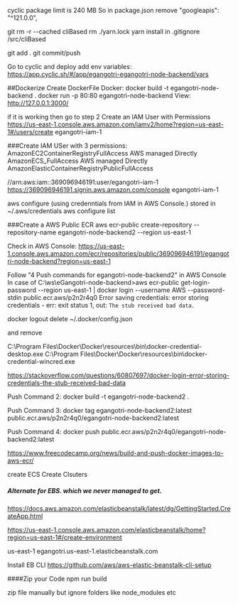 cyclic package limit is 240 MB
So in 
package.json remove
    "googleapis": "^121.0.0",

git rm -r --cached cliBased
rm ./yarn.lock
yarn install
in .gitignore
/src/cliBased

git add .
git commit/push

Go to cyclic and deploy
add env variables:
https://app.cyclic.sh/#/app/egangotri-egangotri-node-backend/vars

##Dockerize
Create DockerFile
Docker:
docker build -t egangotri-node-backend  .
docker run -p 80:80 egangotri-node-backend
View:
http://127.0.0.1:3000/

if it is working then go to step 2
Create an IAM User with Permissions
https://us-east-1.console.aws.amazon.com/iamv2/home?region=us-east-1#/users/create
egangotri-iam-1


###Create IAM USer
with 3 permissions:
AmazonEC2ContainerRegistryFullAccess	AWS managed	Directly
AmazonECS_FullAccess	AWS managed	Directly
AmazonElasticContainerRegistryPublicFullAccess

//arn:aws:iam::369096946191:user/egangotri-iam-1
https://369096946191.signin.aws.amazon.com/console
egangotri-iam-1


aws configure (using credenntials from IAM in AWS Console.)
stored in ~/.aws/credentials
 aws configure list

###Create a AWS Public ECR
aws ecr-public create-repository --repository-name egangotri-node-backend2 --region us-east-1

Check in AWS Console:
https://us-east-1.console.aws.amazon.com/ecr/repositories/public/369096946191/egangotri-node-backend?region=us-east-1


Follow "4 Push commands for egangotri-node-backend2" in AWS Console
In case of 
C:\ws\eGangotri-node-backend>aws ecr-public get-login-password --region us-east-1 | docker login --username AWS --password-stdin public.ecr.aws/p2n2r4q0
Error saving credentials: error storing credentials - err: exit status 1, out: `The stub received bad data.`

docker logout
delete ~/.docker/config.json

and remove

C:\Program Files\Docker\Docker\resources\bin\docker-credential-desktop.exe
C:\Program Files\Docker\Docker\resources\bin\docker-credential-wincred.exe

https://stackoverflow.com/questions/60807697/docker-login-error-storing-credentials-the-stub-received-bad-data

Push Command 2:
docker build -t egangotri-node-backend2 .

Push Command 3:
docker tag egangotri-node-backend2:latest public.ecr.aws/p2n2r4q0/egangotri-node-backend2:latest

Push Command 4:
docker push public.ecr.aws/p2n2r4q0/egangotri-node-backend2:latest

https://www.freecodecamp.org/news/build-and-push-docker-images-to-aws-ecr/


create ECS
Create Clsuters


##### Alternate for EBS. which we never managed to get.

https://docs.aws.amazon.com/elasticbeanstalk/latest/dg/GettingStarted.CreateApp.html

https://us-east-1.console.aws.amazon.com/elasticbeanstalk/home?region=us-east-1#/create-environment

us-east-1
egangotri.us-east-1.elasticbeanstalk.com

Install EB CLI
https://github.com/aws/aws-elastic-beanstalk-cli-setup

####Zip your Code
npm run build

zip file manually but ignore folders like node_modules etc



